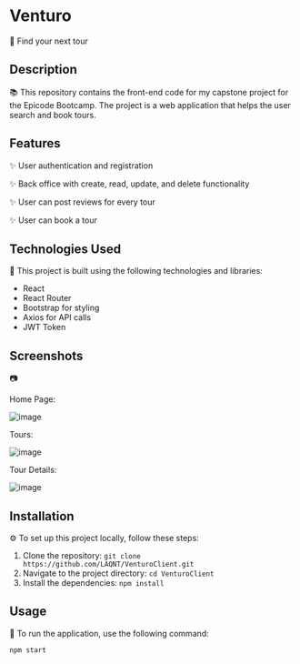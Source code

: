 # Venturo 

🚀 Find your next tour

## Description

📚 This repository contains the front-end code for my capstone project for the Epicode Bootcamp. The project is a web application that helps the user search and book tours.

## Features

✨ User authentication and registration

✨ Back office with create, read, update, and delete functionality

✨ User can post reviews for every tour

✨ User can book a tour


## Technologies Used

🔧 This project is built using the following technologies and libraries:

- React
- React Router
- Bootstrap for styling
- Axios for API calls
- JWT Token

## Screenshots
📷 

Home Page:

![image](https://github.com/LAQNT/VenturoClient/assets/119738902/6dfd4c77-8b13-4923-ac38-a0b0b15c8aeb)


Tours:

![image](https://github.com/LAQNT/VenturoClient/assets/119738902/139621f8-b470-424f-aa6b-da05d4e09d56)


Tour Details:

![image](https://github.com/LAQNT/VenturoClient/assets/119738902/456d3975-b240-4045-9b78-8415e9476910)




## Installation

⚙️ To set up this project locally, follow these steps:

1. Clone the repository: `git clone https://github.com/LAQNT/VenturoClient.git`
2. Navigate to the project directory: `cd VenturoClient`
3. Install the dependencies: `npm install`

## Usage

🔧 To run the application, use the following command:

```bash
npm start
